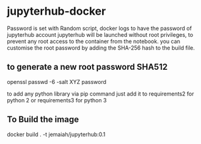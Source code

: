 # jupyterhub-docker 
Password is set with Random script,
docker logs <instance>   to have the password of jupyterhub account 
jupyterhub will be launched without root privileges, to prevent any root access to the container from the notebook.
you can customise the root password by adding the SHA-256 hash to the build file.

## to generate a new root password  SHA512
openssl passwd -6 -salt XYZ password


to add any python library via pip command just add it to requirements2 for python 2 or requirements3 for python 3

## To Build the image

docker build . -t jemaiah/jupyterhub:0.1
